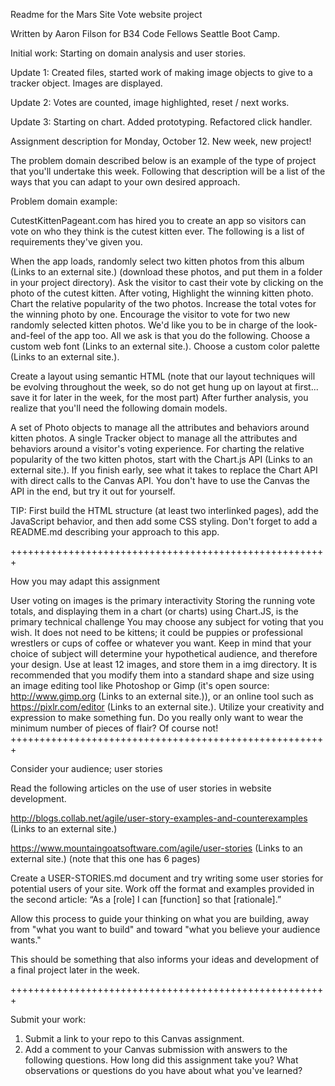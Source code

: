 Readme for the Mars Site Vote website project


Written by Aaron Filson for B34 Code Fellows Seattle Boot Camp.


Initial work: Starting on domain analysis and user stories.

Update 1: Created files, started work of making image objects to give to a tracker
object. Images are displayed.

Update 2: Votes are counted, image highlighted, reset / next works.

Update 3: Starting on chart. Added prototyping. Refactored click handler.


Assignment description for Monday, October 12.
New week, new project!

The problem domain described below is an example of the type of project that you'll undertake this week. Following that description will be a list of the ways that you can adapt to your own desired approach.

Problem domain example:

CutestKittenPageant.com has hired you to create an app so visitors can vote on who they think is the cutest kitten ever. The following is a list of requirements they've given you.

When the app loads, randomly select two kitten photos from this album (Links to an external site.) (download these photos, and put them in a folder in your project directory).
Ask the visitor to cast their vote by clicking on the photo of the cutest kitten.
After voting,
Highlight the winning kitten photo.
Chart the relative popularity of the two photos.
Increase the total votes for the winning photo by one.
Encourage the visitor to vote for two new randomly selected kitten photos.
We'd like you to be in charge of the look-and-feel of the app too. All we ask is that you do the following.
Choose a custom web font (Links to an external site.).
Choose a custom color palette (Links to an external site.).

Create a layout using semantic HTML (note that our layout techniques will be evolving throughout the week, so do not get hung up on layout at first... save it for later in the week, for the most part)
After further analysis, you realize that you'll need the following domain models.

A set of Photo objects to manage all the attributes and behaviors around kitten photos.
A single Tracker object to manage all the attributes and behaviors around a visitor's voting experience.
For charting the relative popularity of the two kitten photos, start with the Chart.js API (Links to an external site.). If you finish early, see what it takes to replace the Chart API with direct calls to the Canvas API. You don't have to use the Canvas the API in the end, but try it out for yourself.

TIP: First build the HTML structure (at least two interlinked pages), add the JavaScript behavior, and then add some CSS styling. Don't forget to add a README.md describing your approach to this app.

+++++++++++++++++++++++++++++++++++++++++++++++++++++++

How you may adapt this assignment

User voting on images is the primary interactivity
Storing the running vote totals, and displaying them in a chart (or charts) using Chart.JS, is the primary technical challenge
You may choose any subject for voting that you wish. It does not need to be kittens; it could be puppies or professional wrestlers or cups of coffee or whatever you want. Keep in mind that your choice of subject will determine your hypothetical audience, and therefore your design.
Use at least 12 images, and store them in a img directory. It is recommended that you modify them into a standard shape and size using an image editing tool like Photoshop or Gimp (it's open source: http://www.gimp.org (Links to an external site.)), or an online tool such as https://pixlr.com/editor (Links to an external site.).
Utilize your creativity and expression to make something fun. Do you really only want to wear the minimum number of pieces of flair? Of course not!
+++++++++++++++++++++++++++++++++++++++++++++++++++++++

Consider your audience; user stories

Read the following articles on the use of user stories in website development.

http://blogs.collab.net/agile/user-story-examples-and-counterexamples (Links to an external site.)

https://www.mountaingoatsoftware.com/agile/user-stories (Links to an external site.) (note that this one has 6 pages)

Create a USER-STORIES.md document and try writing some user stories for potential users of your site. Work off the format and examples provided in the second article: “As a [role] I can [function] so that [rationale].”

Allow this process to guide your thinking on what you are building, away from "what you want to build" and toward "what you believe your audience wants."

This should be something that also informs your ideas and development of a final project later in the week.

+++++++++++++++++++++++++++++++++++++++++++++++++++++++

Submit your work:

1) Submit a link to your repo to this Canvas assignment.
2) Add a comment to your Canvas submission with answers to the following questions.
How long did this assignment take you?
What observations or questions do you have about what you've learned?
